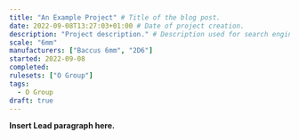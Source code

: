 ```yaml
---
title: "An Example Project" # Title of the blog post.
date: 2022-09-08T13:27:03+01:00 # Date of project creation.
description: "Project description." # Description used for search engine.
scale: "6mm"
manufacturers: ["Baccus 6mm", "2D6"]
started: 2022-09-08
completed: 
rulesets: ["O Group"]
tags:
  - O Group
draft: true
---
```


**Insert Lead paragraph here.**
